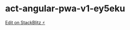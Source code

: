 # act-angular-pwa-v1-ey5eku

[Edit on StackBlitz ⚡️](https://stackblitz.com/edit/act-angular-pwa-v1-ey5eku)